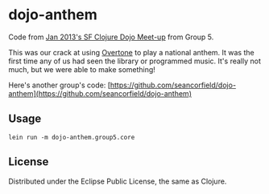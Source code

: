 # dojo-anthem

Code from [Jan 2013's SF Clojure Dojo
Meet-up](http://www.meetup.com/The-Bay-Area-Clojure-User-Group/events/91024502/) from Group 5.

This was our crack at using [Overtone](http://overtone.github.com/) to
play a national anthem. It was the first time any of us had seen the
library or programmed music. It's really not much, but we were able to
make something!

Here's another group's code: [https://github.com/seancorfield/dojo-anthem](https://github.com/seancorfield/dojo-anthem)

## Usage

```
lein run -m dojo-anthem.group5.core
```

## License

Distributed under the Eclipse Public License, the same as Clojure.

